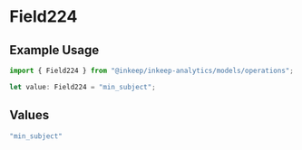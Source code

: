 # Field224

## Example Usage

```typescript
import { Field224 } from "@inkeep/inkeep-analytics/models/operations";

let value: Field224 = "min_subject";
```

## Values

```typescript
"min_subject"
```